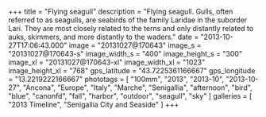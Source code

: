 +++
title = "Flying seagull"
description = "Flying seagull. Gulls, often referred to as seagulls, are seabirds of the family Laridae in the suborder Lari. They are most closely related to the terns and only distantly related to auks, skimmers, and more distantly to the waders."
date = "2013-10-27T17:06:43.000"
image = "20131027@170643"
image_s = "20131027@170643-s"
image_width_s = "400"
image_height_s = "300"
image_xl = "20131027@170643-xl"
image_width_xl = "1023"
image_height_xl = "768"
gps_latitude = "43.7225361166667"
gps_longitude = "13.2219222166667"
phototags = [ "100mm", "2013", "2013-10", "2013-10-27", "Ancona", "Europe", "Italy", "Marche", "Senigallia", "afternoon", "bird", "blue", "canonfd", "fall", "harbor", "outdoor", "seagull", "sky" ]
galleries = [ "2013 Timeline", "Senigallia City and Seaside" ]
+++
